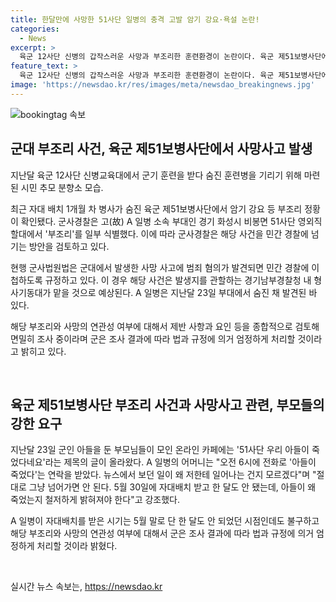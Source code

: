 ```yaml
---
title: 한달만에 사망한 51사단 일병의 충격 고발 암기 강요·욕설 논란!
categories:
  - News
excerpt: >
  육군 12사단 신병의 갑작스러운 사망과 부조리한 훈련환경이 논란이다. 육군 제51보병사단에서 신병이 숨진 후, 암기 강요와 욕설 등의 부조리한 행위가 확인되었으며, 군사경찰이 민간 경찰에 수사를 의뢰할 것으로 전해졌다. 사망과 부조리 행위의 연관성 여부를 면밀히 조사하고 엄정한 조치를 취할 것이라는 군의 입장에 부모들은 분노와 슬픔을 털어놨다. 민간 경찰이 수사를 맡게 된다면 사건의 진실이 밝혀질 것으로 기대된다.
feature_text: >
  육군 12사단 신병의 갑작스러운 사망과 부조리한 훈련환경이 논란이다. 육군 제51보병사단에서 신병이 숨진 후, 암기 강요와 욕설 등의 부조리한 행위가 확인되었으며, 군사경찰이 민간 경찰에 수사를 의뢰할 것으로 전해졌다. 사망과 부조리 행위의 연관성 여부를 면밀히 조사하고 엄정한 조치를 취할 것이라는 군의 입장에 부모들은 분노와 슬픔을 털어놨다. 민간 경찰이 수사를 맡게 된다면 사건의 진실이 밝혀질 것으로 기대된다.
image: 'https://newsdao.kr/res/images/meta/newsdao_breakingnews.jpg'
---
```


<p><img src="https://newsdao.kr/res/images/meta/newsdao_breakingnews.jpg" alt="bookingtag 속보" /></p>

<p data-ke-size="size16"></p>

<h2 data-ke-size="size26">군대 부조리 사건, 육군 제51보병사단에서 사망사고 발생</h2>

<p data-ke-size="size16">지난달 육군 12사단 신병교육대에서 군기 훈련을 받다 숨진 훈련병을 기리기 위해 마련된 시민 추모 분향소 모습.</p>

<p data-ke-size="size16">최근 자대 배치 1개월 차 병사가 숨진 육군 제51보병사단에서 암기 강요 등 부조리 정황이 확인됐다. 군사경찰은 고(故) A 일병 소속 부대인 경기 화성시 비봉면 51사단 영외직할대에서 '부조리'를 일부 식별했다. 이에 따라 군사경찰은 해당 사건을 민간 경찰에 넘기는 방안을 검토하고 있다.</p>

<p data-ke-size="size16">현행 군사법원법은 군대에서 발생한 사망 사고에 범죄 혐의가 발견되면 민간 경찰에 이첩하도록 규정하고 있다. 이 경우 해당 사건은 발생지를 관할하는 경기남부경찰청 내 형사기동대가 맡을 것으로 예상된다. A 일병은 지난달 23일 부대에서 숨진 채 발견된 바 있다.</p>

<p data-ke-size="size16">해당 부조리와 사망의 연관성 여부에 대해서 제반 사항과 요인 등을 종합적으로 검토해 면밀히 조사 중이라며 군은 조사 결과에 따라 법과 규정에 의거 엄정하게 처리할 것이라고 밝히고 있다.</p>

<p data-ke-size="size16">&nbsp;</p>

<h2 data-ke-size="size26">육군 제51보병사단 부조리 사건과 사망사고 관련, 부모들의 강한 요구</h2>

<p data-ke-size="size16">지난달 23일 군인 아들을 둔 부모님들이 모인 온라인 카페에는 '51사단 우리 아들이 죽었다네요'라는 제목의 글이 올라왔다. A 일병의 어머니는 "오전 6시에 전화로 '아들이 죽었다'는 연락을 받았다. 뉴스에서 보던 일이 왜 저한테 일어나는 건지 모르겠다"며 "절대로 그냥 넘어가면 안 된다. 5월 30일에 자대배치 받고 한 달도 안 됐는데, 아들이 왜 죽었는지 철저하게 밝혀져야 한다"고 강조했다.</p>

<p data-ke-size="size16">A 일병이 자대배치를 받은 시기는 5월 말로 단 한 달도 안 되었던 시점인데도 불구하고 해당 부조리와 사망의 연관성 여부에 대해서 군은 조사 결과에 따라 법과 규정에 의거 엄정하게 처리할 것이라 밝혔다.</p>

<p data-ke-size="size16">&nbsp;</p>
실시간 뉴스 속보는, <a href="https://newsdao.kr" rel="dofollow">https://newsdao.kr</a>


